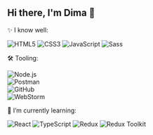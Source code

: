 ## Hi there, I'm Dima 👋

✨ I know well:<br>

  ![HTML5](https://img.shields.io/badge/html5-E34F26.svg?style=for-the-badge&logo=html5&logoColor=white)
  ![CSS3](https://img.shields.io/badge/css3-1572B6.svg?style=for-the-badge&logo=css3&logoColor=white)
  ![JavaScript](https://img.shields.io/badge/javascript-F7DF1E.svg?style=for-the-badge&logo=javascript&logoColor=black)
  ![Sass](https://img.shields.io/badge/sass-CC6699.svg?style=for-the-badge&logo=sass&logoColor=white)

🛠️ Tooling:<br>

  ![Node.js](https://img.shields.io/badge/node.js-339933.svg?style=for-the-badge&logo=nodedotjs&logoColor=white)  
  ![Postman](https://img.shields.io/badge/postman-FF6C37.svg?style=for-the-badge&logo=postman&logoColor=white)  
  ![GitHub](https://img.shields.io/badge/github-181717.svg?style=for-the-badge&logo=github&logoColor=white)  
  ![WebStorm](https://img.shields.io/badge/webstorm-000000.svg?style=for-the-badge&logo=webstorm&logoColor=white)

🌱 I’m currently learning:<br>

  ![React](https://img.shields.io/badge/react-20232A.svg?style=for-the-badge&logo=react&logoColor=61DAFB)
  ![TypeScript](https://img.shields.io/badge/typescript-007ACC.svg?style=for-the-badge&logo=typescript&logoColor=white)
  ![Redux](https://img.shields.io/badge/redux-764ABC.svg?style=for-the-badge&logo=redux&logoColor=white)
  ![Redux Toolkit](https://img.shields.io/badge/redux%20toolkit-764ABC.svg?style=for-the-badge&logo=redux&logoColor=white)

